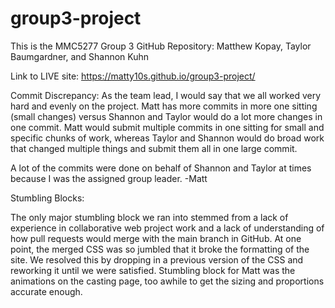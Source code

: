 # group3-project
This is the MMC5277 Group 3 GitHub Repository: Matthew Kopay, Taylor Baumgardner, and Shannon Kuhn

Link to LIVE site: https://matty10s.github.io/group3-project/

Commit Discrepancy: 
As the team lead, I would say that we all worked very hard and evenly on the project. 
Matt has more commits in more one sitting (small changes) versus Shannon and Taylor would do a lot more changes in one commit. 
Matt would submit multiple commits in one sitting for small and specific chunks of work, whereas Taylor and Shannon would do broad work that changed multiple things and submit them all in one large commit.

A lot of the commits were done on behalf of Shannon and Taylor at times because I was the assigned group leader.   -Matt

Stumbling Blocks:

The only major stumbling block we ran into stemmed from a lack of experience in collaborative web project work and a lack of understanding of how pull requests would merge with the main branch in GitHub. At one point, the merged CSS was so jumbled that it broke the formatting of the site. We resolved this by dropping in a previous version of the CSS and reworking it until we were satisfied.
Stumbling block for Matt was the animations on the casting page, too awhile to get the sizing and proportions accurate enough. 
